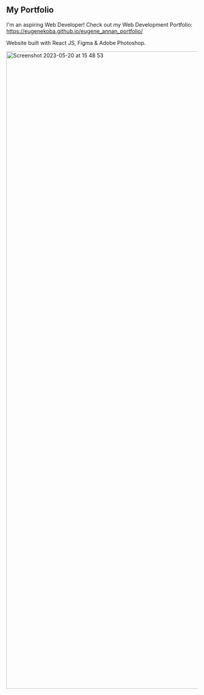 ## My Portfolio

I'm an aspiring Web Developer! Check out my Web Development Portfolio: https://eugenekoba.github.io/eugene_annan_portfolio/

Website built with React JS, Figma & Adobe Photoshop.

<img width="1680" alt="Screenshot 2023-05-20 at 15 48 53" src="https://github.com/EugeneKoba/eugene_annan_portfolio/assets/120111293/354a64ca-5b4b-4f6f-abe7-5419ca9cd016">
